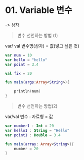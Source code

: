 
# 01. Variable 변수
 -> 상자

>변수 선언하는 방법 (1)    

var/ val 변수명(상자) = 값(넣고 싶은 것)

```kotlin
var num = 10
var hello = "hello"
var point = 3.4

val fix = 20

fun main(args:Array<String>){

    println(num)
} 
```
>변수 선언하는 방법(2)

var/val 변수 : 자료형 = 값
```kotlin
var number1 : Int = 20
var hello1 : String = "Hello"
var point1 : Double = 3.4

fun main(array: Array<String>){
    number = 20
}
```


